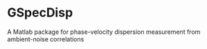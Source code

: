 # GSpecDisp
A Matlab package for phase-velocity dispersion measurement from ambient-noise correlations
